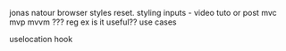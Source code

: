 jonas natour  browser styles reset. 
styling inputs - video tuto or post
mvc mvp mvvm ???
reg ex is it useful?? use cases 

uselocation hook